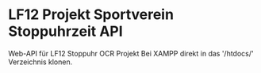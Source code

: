 # LF12 Projekt Sportverein Stoppuhrzeit API
 Web-API für LF12 Stoppuhr OCR Projekt
Bei XAMPP direkt in das '/htdocs/' Verzeichnis klonen.
